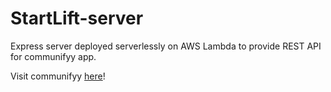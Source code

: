 # StartLift-server
Express server deployed serverlessly on AWS Lambda to provide REST API for communifyy app.

Visit communifyy [here](https://github.com/kevink856/communifyy)!
